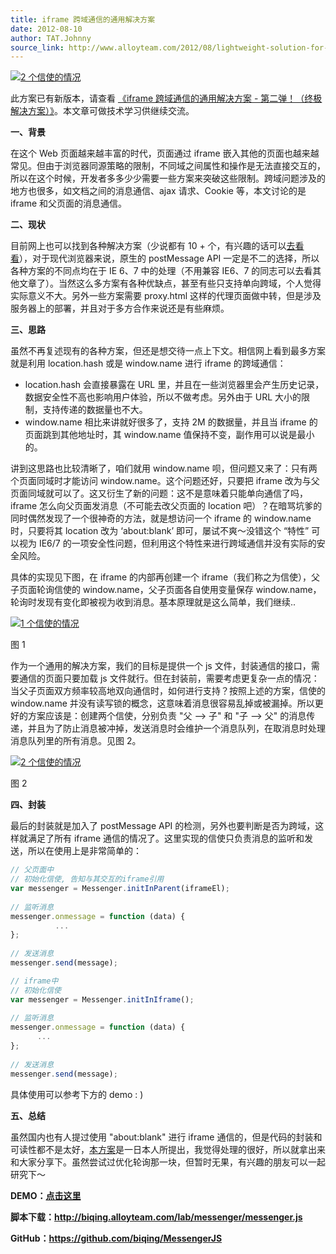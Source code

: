 ```yaml
---
title: iframe 跨域通信的通用解决方案
date: 2012-08-10
author: TAT.Johnny
source_link: http://www.alloyteam.com/2012/08/lightweight-solution-for-an-iframe-cross-domain-communication/
---
```


<!-- {% raw %} - for jekyll -->

[![2 个信使的情况](http://www.alloyteam.com/wp-content/uploads/2012/08/two_messenger.png "图 2")](http://www.alloyteam.com/wp-content/uploads/2012/08/two_messenger.png)

此方案已有新版本，请查看 [《iframe 跨域通信的通用解决方案 - 第二弹！（终极解决方案）》](http://www.alloyteam.com/2013/11/the-second-version-universal-solution-iframe-cross-domain-communication/)。本文章可做技术学习供继续交流。

**一、背景**

在这个 Web 页面越来越丰富的时代，页面通过 iframe 嵌入其他的页面也越来越常见。但由于浏览器同源策略的限制，不同域之间属性和操作是无法直接交互的，所以在这个时候，开发者多多少少需要一些方案来突破这些限制。跨域问题涉及的地方也很多，如文档之间的消息通信、ajax 请求、Cookie 等，本文讨论的是 iframe 和父页面的消息通信。

**二、现状**

目前网上也可以找到各种解决方案（少说都有 10 + 个，有兴趣的话可以[去看看](http://www.woiweb.net/10-cross-domain-methods.html)），对于现代浏览器来说，原生的 postMessage API 一定是不二的选择，所以各种方案的不同点均在于 IE 6、7 中的处理（不用兼容 IE6、7 的同志可以去看其他文章了）。当然这么多方案有各种优缺点，甚至有些只支持单向跨域，个人觉得实际意义不大。另外一些方案需要 proxy.html 这样的代理页面做中转，但是涉及服务器上的部署，并且对于多方合作来说还是有些麻烦。

**三、思路**

虽然不再复述现有的各种方案，但还是想交待一点上下文。相信网上看到最多方案就是利用 location.hash 或是 window.name 进行 iframe 的跨域通信：

-   location.hash 会直接暴露在 URL 里，并且在一些浏览器里会产生历史记录，数据安全性不高也影响用户体验，所以不做考虑。另外由于 URL 大小的限制，支持传递的数据量也不大。
-   window.name 相比来讲就好很多了，支持 2M 的数据量，并且当 iframe 的页面跳到其他地址时，其 window.name 值保持不变，副作用可以说是最小的。

讲到这思路也比较清晰了，咱们就用 window.name 呗，但问题又来了：只有两个页面同域时才能访问 window.name。这个问题还好，只要把 iframe 改为与父页面同域就可以了。这又衍生了新的问题：这不是意味着只能单向通信了吗，iframe 怎么向父页面发消息（不可能去改父页面的 location 吧）？在暗骂坑爹的同时偶然发现了一个很神奇的方法，就是想访问一个 iframe 的 window.name 时，只要将其 location 改为 ‘about:blank’ 即可，屡试不爽～没错这个 “特性” 可以视为 IE6/7 的一项安全性问题，但利用这个特性来进行跨域通信并没有实际的安全风险。

具体的实现见下图，在 iframe 的内部再创建一个 iframe（我们称之为信使），父子页面轮询信使的 window.name，父子页面各自使用变量保存 window.name，轮询时发现有变化即被视为收到消息。基本原理就是这么简单，我们继续..

[![1 个信使的情况](http://www.alloyteam.com/wp-content/uploads/2012/08/one_messenger1.png "图 1")](http://www.alloyteam.com/wp-content/uploads/2012/08/one_messenger1.png)

图 1

作为一个通用的解决方案，我们的目标是提供一个 js 文件，封装通信的接口，需要通信的页面只要加载 js 文件就行。但在封装前，需要考虑更复杂一点的情况：当父子页面双方频率较高地双向通信时，如何进行支持？按照上述的方案，信使的 window.name 并没有读写锁的概念，这意味着消息很容易乱掉或被漏掉。所以更好的方案应该是：创建两个信使，分别负责 "父 --> 子" 和 "子 --> 父" 的消息传递，并且为了防止消息被冲掉，发送消息时会维护一个消息队列，在取消息时处理消息队列里的所有消息。见图 2。

[![2 个信使的情况](http://www.alloyteam.com/wp-content/uploads/2012/08/two_messenger.png "图 2")](http://www.alloyteam.com/wp-content/uploads/2012/08/two_messenger.png)

图 2

**四、封装**

最后的封装就是加入了 postMessage API 的检测，另外也要判断是否为跨域，这样就满足了所有 iframe 通信的情况了。这里实现的信使只负责消息的监听和发送，所以在使用上是非常简单的：

```javascript
// 父页面中
// 初始化信使, 告知与其交互的iframe引用
var messenger = Messenger.initInParent(iframeEl);
 
// 监听消息
messenger.onmessage = function (data) {
          ...
};
 
// 发送消息
messenger.send(message);
```

```javascript
// iframe中
// 初始化信使
var messenger = Messenger.initInIframe();
 
// 监听消息
messenger.onmessage = function (data) {
      ...
};
 
// 发送消息
messenger.send(message);
```

具体使用可以参考下方的 demo : )

**五、总结**

虽然国内也有人提过使用 "about:blank" 进行 iframe 通信的，但是代码的封装和可读性都不是太好，[本方案](http://www.ne.jp/asahi/nanto/moon/2011/12/08/ie-post-message.html)是一日本人所提出，我觉得处理的很好，所以就拿出来和大家分享下。虽然尝试过优化轮询那一块，但暂时无果，有兴趣的朋友可以一起研究下～

**DEMO：[点击这里](http://www.alloyteam.com/wp-content/uploads/2012/08/parent.html)**

**脚本下载：<http://biqing.alloyteam.com/lab/messenger/messenger.js>**

**GitHub：<https://github.com/biqing/MessengerJS>**


<!-- {% endraw %} - for jekyll -->
